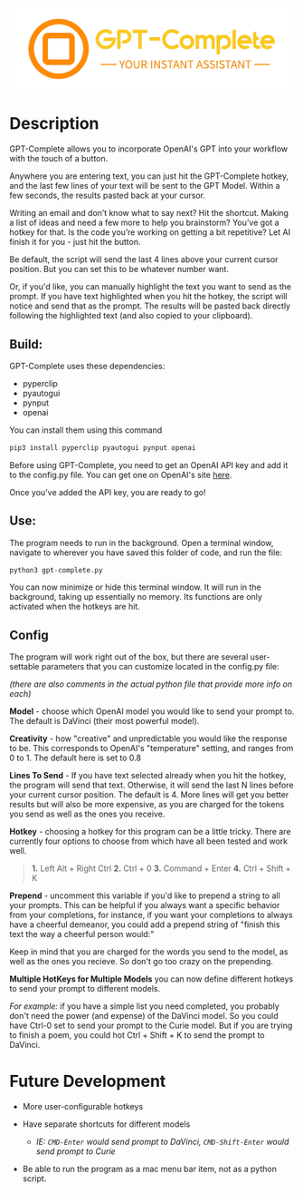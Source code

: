 ![GPT-Complete logo](photos/GPT-Complete-logo-clear-2.png)

# Description
GPT-Complete allows you to incorporate OpenAI's GPT into your workflow with the touch of a button.

Anywhere you are entering text, you can just hit the GPT-Complete hotkey, and the last few lines of your text will be sent to the GPT Model. Within a few seconds, the results pasted back at your cursor.

Writing an email and don’t know what to say next? Hit the shortcut. Making a list of ideas and need a few more to help you brainstorm? You’ve got a hotkey for that. Is the code you’re working on getting a bit repetitive? Let  AI finish it for you - just hit the button.

Be default, the script will send the last 4 lines above your current cursor position. But you can set this to be whatever number want.

Or, if you'd like, you can manually highlight the text you want to send as the prompt. If you have text highlighted when you hit the hotkey, the script will notice and send that as the prompt. The results will be pasted back directly following the highlighted text (and also copied to your clipboard).
## Build:

GPT-Complete uses these dependencies:
- pyperclip
- pyautogui
- pynput
- openai

You can install them using this command

```bash
pip3 install pyperclip pyautogui pynput openai
```

Before using GPT-Complete, you need to get an OpenAI API key and add it to the config.py file. You can get one on OpenAI's site [here](https://openai.com/blog/openai-api/).

Once you've added the API key, you are ready to go!


 ## Use:

The program needs to run in the background. Open a terminal window, navigate to wherever you have saved this folder of code, and run the file:

```py
python3 gpt-complete.py
```


You can now minimize or hide this terminal window. It will run in the background, taking up essentially no memory. Its functions are only activated when the hotkeys are hit.

## Config
The program will work right out of the box, but there are several user-settable parameters that you can customize located in the config.py file:

*(there are also comments in the actual python file that provide more info on each)*

**Model** - choose which OpenAI model you would like to send your prompt to. The default is DaVinci (their most powerful model).

**Creativity** - how "creative" and unpredictable you would like the response to be. This corresponds to OpenAI's "temperature" setting, and ranges from 0 to 1. The default here is set to 0.8

**Lines To Send** - If you have text selected already when you hit the hotkey, the program will send that text. Otherwise, it will send the last N lines before your current cursor position.  The default is 4. More lines will get you better results but will also be more expensive, as you are charged for the tokens you send as well as the ones you receive.

**Hotkey** - choosing a hotkey for this program can be a little tricky. There are currently four options to choose from which have all been tested and work well. 
>**1.** Left Alt + Right Ctrl
>**2.** Ctrl + 0
>**3.** Command + Enter
>**4.** Ctrl + Shift + K

**Prepend** - uncomment this variable if you'd like to prepend a string to all your prompts. This can be helpful if you always want a specific behavior from your completions, for instance, if you want your completions to always have a cheerful demeanor, you could add a prepend string of "finish this text the way a cheerful person would:"

Keep in mind that you are charged for the words you send to the model, as well as the ones you recieve. So don't go too crazy on the prepending.

**Multiple HotKeys for Multiple Models**
you can now define different hotkeys to send your prompt to different models. 

*For example:* if you have a simple list you need completed, you probably don't need the power (and expense) of the DaVinci model. So you could have Ctrl-0 set to send your prompt to the Curie model. But if you are trying to finish a poem, you could hot Ctrl + Shift + K to send the prompt to DaVinci.

# Future Development

- More user-configurable hotkeys

- Have separate shortcuts for different models 

    - *IE:  `CMD-Enter` would send prompt to DaVinci, `CMD-Shift-Enter` would send prompt to Curie*

- Be able to run the program as a mac menu bar item, not as a python script.